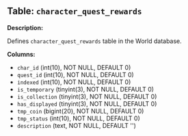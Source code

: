 ## Table: `character_quest_rewards`

**Description:**

Defines `character_quest_rewards` table in the World database.

**Columns:**
- `char_id` (int(10), NOT NULL, DEFAULT 0)
- `quest_id` (int(10), NOT NULL, DEFAULT 0)
- `indexed` (int(10), NOT NULL, DEFAULT 0)
- `is_temporary` (tinyint(3), NOT NULL, DEFAULT 0)
- `is_collection` (tinyint(3), NOT NULL, DEFAULT 0)
- `has_displayed` (tinyint(3), NOT NULL, DEFAULT 0)
- `tmp_coin` (bigint(20), NOT NULL, DEFAULT 0)
- `tmp_status` (int(10), NOT NULL, DEFAULT 0)
- `description` (text, NOT NULL, DEFAULT '')